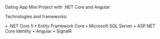 Dating App Mini Project with .NET Core and Angular

Technologies and frameworks:

• .NET Core 5 • Entity Framework Core • Microsoft SQL Server • ASP.NET Core Identity • Angular • SignalR
